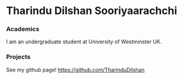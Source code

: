 # Tharindu Dilshan Sooriyaarachchi

### Academics

I am an undergraduate student at University of Westminster UK.


### Projects

See my github page!
https://github.com/TharinduDilshan
